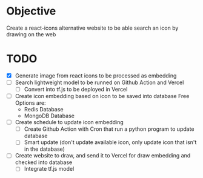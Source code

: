 # Objective

Create a react-icons alternative website to be able search an icon by drawing on the web

# TODO

- [x] Generate image from react icons to be processed as embedding
- [ ] Search lightweight model to be runned on Github Action and Vercel
  - [ ] Convert into tf.js to be deployed in Vercel
- [ ] Create icon embedding based on icon to be saved into database
    Free Options are:
    - Redis Database
    - MongoDB Database
- [ ] Create schedule to update icon embedding
  - [ ] Create Github Action with Cron that run a python program to update database
  - [ ] Smart update (don't update available icon, only update icon that isn't in the database)
- [ ] Create website to draw, and send it to Vercel for draw embedding and checked into database
  - [ ] Integrate tf.js model
